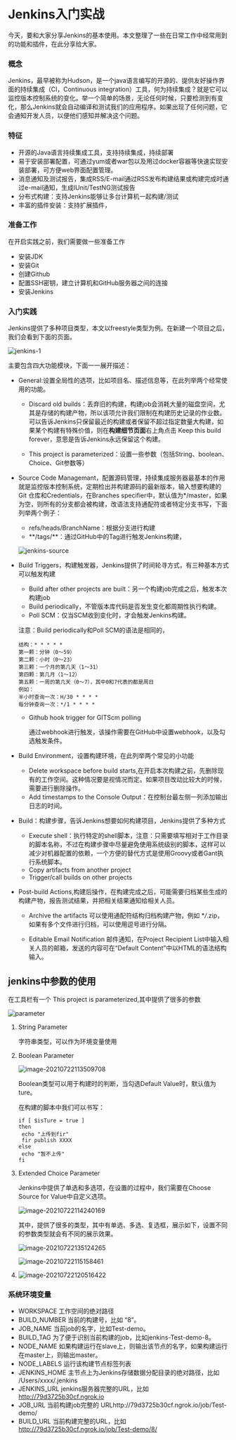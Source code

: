 # Jenkins入门实战
今天，要和大家分享Jenkins的基本使用。本文整理了一些在日常工作中经常用到的功能和插件，在此分享给大家。
### 概念
Jenkins，最早被称为Hudson，是一个java语言编写的开源的、提供友好操作界面的持续集成（CI，Continuous integration）工具，何为持续集成？就是它可以监控版本控制系统的变化。举一个简单的场景，无论任何时候，只要检测到有变化，那么Jenkins就会自动编译和测试我们的应用程序。如果出现了任何问题，它会通知开发人员，以便他们感知并解决这个问题。
### 特征
- 开源的Java语言持续集成工具，支持持续集成，持续部署
- 易于安装部署配置，可通过yum或者war包以及用过docker容器等快速实现安装部署，可方便web界面配置管理。
- 消息通知及测试报告，集成RSS/E-mail通过RSS发布构建结果或构建完成时通过e-mail通知，生成IUnit/TestNG测试报告
- 分布式构建：支持Jenkins能够让多台计算机一起构建/测试
- 丰富的插件安装：支持扩展插件，

### 准备工作

在开启实践之前，我们需要做一些准备工作

- 安装JDK
- 安装Git
- 创建Github
- 配置SSH密钥，建立计算机和GitHub服务器之间的连接
- 安装Jenkins
### 入门实践 

Jenkins提供了多种项目类型，本文以freestyle类型为例。在新建一个项目之后，我们会看到下面的页面。

![jenkins-1](https://github.com/Jenny-Zeng/Bolgs/blob/main/pics/jenkins-1.png)

主要包含四大功能模块，下面一一展开描述：
- General:设置全局性的选项，比如项目名、描述信息等，在此列举两个经常使用的功能。

  - Discard old builds：丢弃旧的构建，构建job会消耗大量的磁盘空间，尤其是存储的构建产物，所以该项允许我们限制在构建历史记录的作业数。可以告诉Jenkins只保留最近的构建或者保留不超过指定数量大构建，如果某个构建有特殊价值，则在**构建细节页面**右上角点击 Keep this build forever，意思是告诉Jenkins永远保留这个构建。

  - This project is parameterized：设置一些参数（包括String、boolean、Choice、Git参数等）

- Source Code Managemant，配置源码管理，持续集成服务器最基本的作用就是监控版本控制系统，定期检出并构建源码的最新版本，输入想要构建的Git 仓库和Credentials，在Branches specifier中，默认值为*/master，如果为空，则所有的分支都会被构建，改语法支持通配符或者特定分支书写，下面列举两个例子：

  - refs/heads/BranchName：根据分支进行构建
  - \**/tags/**：通过GitHub中的Tag进行触发Jenkins构建，

  ![jenkins-source](https://github.com/Jenny-Zeng/Bolgs/blob/main/pics/jenkins-source.png)

- Build Triggers，构建触发器，Jenkins提供了时间轮寻方式，有三种基本方式可以触发构建

  - Build after other projects are built：另一个构建job完成之后，触发本次构建job
  - Build periodically，不管版本库代码是否发生变化都周期性执行构建。
  - Poll SCM：仅当SCM收到变化时，才会触发Jenkins构建。

  注意：Build periodically和Poll SCM的语法是相同的，

  ```
  结构：* * * * *
  第一颗：分钟（0～59）
  第二颗：小时（0～23）
  第三颗：一个月的第几天（1～31）
  第四颗：第几月（1～12）
  第五颗：一周的第几天（0～7），其中0和7代表的都是周日
  例如：
  半小时查询一次：H/30 * * * *
  每分钟查询一次：*/1 * * * *
  ```

  - Github hook trigger for GITScm polling

    通过webhook进行触发，该操作需要在GitHub中设置webhook，以及勾选触发条件。

- Build Environment，设置构建环境，在此列举两个常见的小功能

  - Delete workspace before build starts,在开启本次构建之前，先删除现有的工作空间。这种情况要是视情况而定。如果项目改动比较大的时候，需要进行删除操作。
  - Add timestamps to the Console Output：在控制台最左侧一列添加输出日志的时间。

- Build：构建步骤，告诉Jenkins想要如何构建项目，Jenkins提供了多种方式
  - Execute shell：执行特定的shell脚本，注意：只需要填写相对于工作目录的脚本名称，不过在构建步骤中尽量避免使用系统级别的脚本，这样可以减少对机器配置的依赖，一个方便的替代方式是使用Groovy或者Gant执行系统脚本。
  - Copy artifacts from another project
  - Trigger/call builds on other projects

- Post-build Actions,构建后操作，在构建完成之后，可能需要归档某些生成的构建产物，报告测试结果，并把相关结果通知给相关人员。
  - Archive the artifacts
    可以使用通配符结构归档构建产物，例如 \**/*.zip，如果有多个文件进行归档，可以使用逗号进行分隔。
   
  - Editable Email Notification
    邮件通知，在Project Recipient List中输入相关人员的邮箱，发送的内容可在“Default Content”中以HTML的语法结构输入。
 



## jenkins中参数的使用

在工具栏有一个 This project is parameterized,其中提供了很多的参数

![parameter](https://github.com/Jenny-Zeng/Bolgs/blob/main/pics/parameter.png)

1. String Parameter

   字符串类型，可以作为环境变量使用

2. Boolean Parameter

   ![image-20210722113509708](https://github.com/Jenny-Zeng/Bolgs/blob/main/pics/image-20210722113509708.png)

   Boolean类型可以用于构建时的判断，当勾选Default Value时，默认值为ture。

   在构建的脚本中我们可以书写：

   ```
   if [ $isTure = true ]
   then
   	echo "上传到fir"
    fir publish XXXX
   else
   	echo "暂不上传"
   fi
   ```

3. Extended Choice Parameter

   Jenkins中提供了单选和多选项，在设置的过程中，我们需要在Choose Source for Value中自定义选项。

   ![image-20210722114240169](https://github.com/Jenny-Zeng/Bolgs/blob/main/pics/image-20210722114240169.png)

   其中，提供了很多的类型，其中有单选、多选、复选框，展示如下，设置不同的参数类型就会有不同的展示效果。

   ![image-20210722135124265](https://github.com/Jenny-Zeng/Bolgs/blob/main/pics/image-20210722135124265.png)

   ![image-20210722115158461](https://github.com/Jenny-Zeng/Bolgs/blob/main/pics/image-20210722115158461.png)

4. ![image-20210722120516422](https://github.com/Jenny-Zeng/Bolgs/blob/main/pics/image-20210722120516422.png)


### 系统环境变量
- WORKSPACE
  工作空间的绝对路径
- BUILD_NUMBER
  当前的构建号，比如 “8”。
- JOB_NAME
  当前job的名字，比如Test-demo。
- BUILD_TAG
  为了便于识别当前构建的job，比如jenkins-Test-demo-8。
- NODE_NAME
  如果构建运行在slave上，则输出该节点的名字，如果构建运行在master上，则输出master。
- NODE_LABELS
  运行该构建节点标签列表
- JENKINS_HOME
  主节点上为Jenkins存储数据分配目录的绝对路径，比如 /Users/xxxx/.jenkins
- JENKINS_URL
  jenkins服务器完整的URL，比如 http://79d3725b30cf.ngrok.io
- JOB_URL
  当前构建job完整的 URLhttp://79d3725b30cf.ngrok.io/job/Test-demo/
- BUILD_URL
  当前构建完整的URL，比如 http://79d3725b30cf.ngrok.io/job/Test-demo/8/

